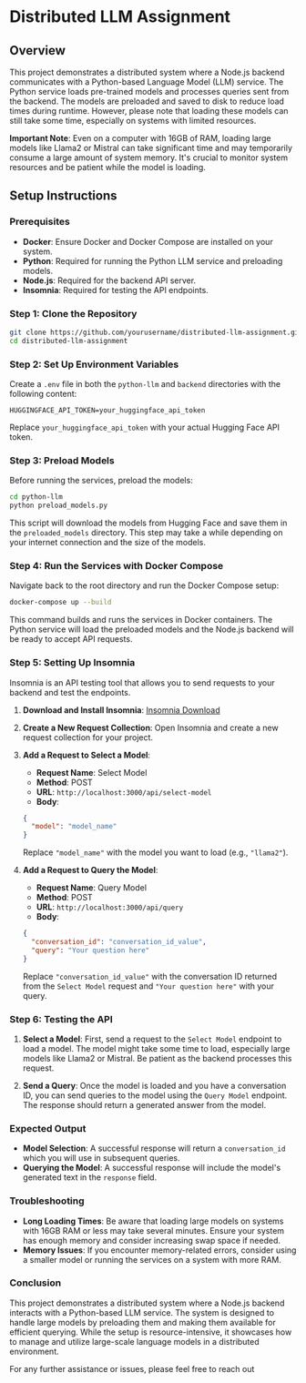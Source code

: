 
# Distributed LLM Assignment

## Overview

This project demonstrates a distributed system where a Node.js backend communicates with a Python-based Language Model (LLM) service. The Python service loads pre-trained models and processes queries sent from the backend. The models are preloaded and saved to disk to reduce load times during runtime. However, please note that loading these models can still take some time, especially on systems with limited resources.

**Important Note**: Even on a computer with 16GB of RAM, loading large models like Llama2 or Mistral can take significant time and may temporarily consume a large amount of system memory. It's crucial to monitor system resources and be patient while the model is loading.

## Setup Instructions

### Prerequisites

- **Docker**: Ensure Docker and Docker Compose are installed on your system.
- **Python**: Required for running the Python LLM service and preloading models.
- **Node.js**: Required for the backend API server.
- **Insomnia**: Required for testing the API endpoints.

### Step 1: Clone the Repository

```bash
git clone https://github.com/yourusername/distributed-llm-assignment.git
cd distributed-llm-assignment
```

### Step 2: Set Up Environment Variables

Create a `.env` file in both the `python-llm` and `backend` directories with the following content:

```env
HUGGINGFACE_API_TOKEN=your_huggingface_api_token
```

Replace `your_huggingface_api_token` with your actual Hugging Face API token.

### Step 3: Preload Models

Before running the services, preload the models:

```bash
cd python-llm
python preload_models.py
```

This script will download the models from Hugging Face and save them in the `preloaded_models` directory. This step may take a while depending on your internet connection and the size of the models.

### Step 4: Run the Services with Docker Compose

Navigate back to the root directory and run the Docker Compose setup:

```bash
docker-compose up --build
```

This command builds and runs the services in Docker containers. The Python service will load the preloaded models and the Node.js backend will be ready to accept API requests.

### Step 5: Setting Up Insomnia

Insomnia is an API testing tool that allows you to send requests to your backend and test the endpoints.

1. **Download and Install Insomnia**: [Insomnia Download](https://insomnia.rest/download)
2. **Create a New Request Collection**: Open Insomnia and create a new request collection for your project.
3. **Add a Request to Select a Model**:
    - **Request Name**: Select Model
    - **Method**: POST
    - **URL**: `http://localhost:3000/api/select-model`
    - **Body**: 
    ```json
    {
      "model": "model_name"
    }
    ```
    Replace `"model_name"` with the model you want to load (e.g., `"llama2"`).

4. **Add a Request to Query the Model**:
    - **Request Name**: Query Model
    - **Method**: POST
    - **URL**: `http://localhost:3000/api/query`
    - **Body**: 
    ```json
    {
      "conversation_id": "conversation_id_value",
      "query": "Your question here"
    }
    ```
    Replace `"conversation_id_value"` with the conversation ID returned from the `Select Model` request and `"Your question here"` with your query.

### Step 6: Testing the API

1. **Select a Model**: First, send a request to the `Select Model` endpoint to load a model. The model might take some time to load, especially large models like Llama2 or Mistral. Be patient as the backend processes this request.

2. **Send a Query**: Once the model is loaded and you have a conversation ID, you can send queries to the model using the `Query Model` endpoint. The response should return a generated answer from the model.

### Expected Output

- **Model Selection**: A successful response will return a `conversation_id` which you will use in subsequent queries.
- **Querying the Model**: A successful response will include the model's generated text in the `response` field.

### Troubleshooting

- **Long Loading Times**: Be aware that loading large models on systems with 16GB RAM or less may take several minutes. Ensure your system has enough memory and consider increasing swap space if needed.
- **Memory Issues**: If you encounter memory-related errors, consider using a smaller model or running the services on a system with more RAM.

### Conclusion

This project demonstrates a distributed system where a Node.js backend interacts with a Python-based LLM service. The system is designed to handle large models by preloading them and making them available for efficient querying. While the setup is resource-intensive, it showcases how to manage and utilize large-scale language models in a distributed environment.

For any further assistance or issues, please feel free to reach out 


